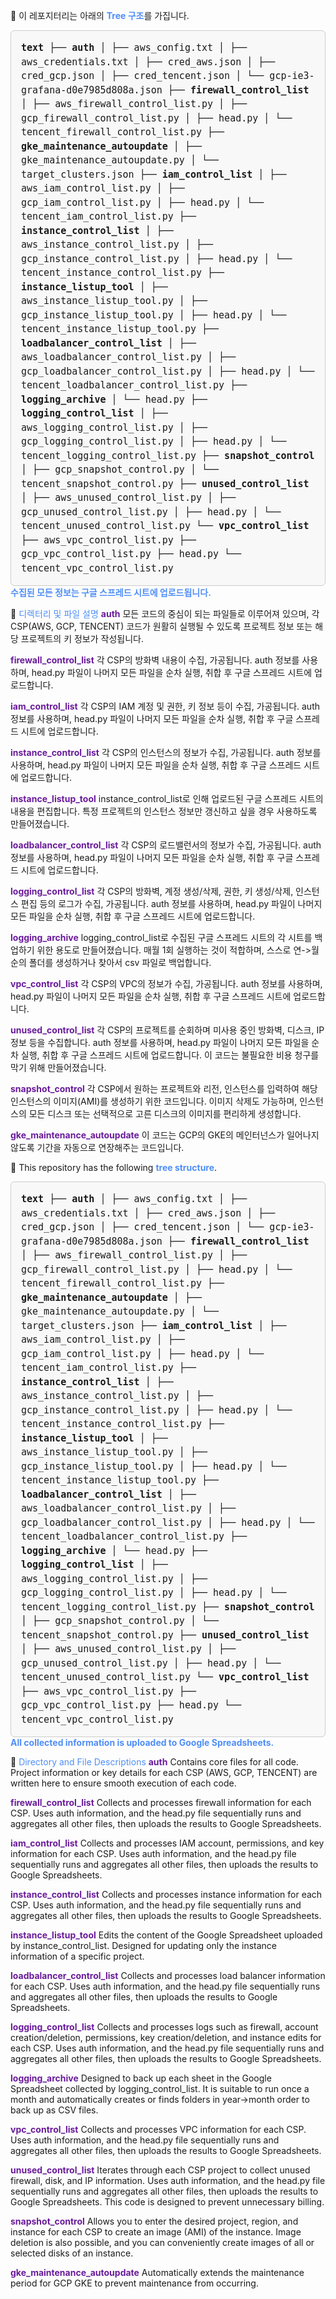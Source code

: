 📁 이 레포지터리는 아래의 <span style="color:#4F8EF7; font-weight:bold;">Tree 구조</span>를 가집니다.
<div style="background:#f8f8f8; border:1px solid #ccc; border-radius:6px; padding:16px; font-family:monospace; font-size:15px; line-height:1.5;"> <b>text</b> ├── <b>auth</b> │ ├── aws_config.txt │ ├── aws_credentials.txt │ ├── cred_aws.json │ ├── cred_gcp.json │ ├── cred_tencent.json │ └── gcp-ie3-grafana-d0e7985d808a.json ├── <b>firewall_control_list</b> │ ├── aws_firewall_control_list.py │ ├── gcp_firewall_control_list.py │ ├── head.py │ └── tencent_firewall_control_list.py ├── <b>gke_maintenance_autoupdate</b> │ ├── gke_maintenance_autoupdate.py │ └── target_clusters.json ├── <b>iam_control_list</b> │ ├── aws_iam_control_list.py │ ├── gcp_iam_control_list.py │ ├── head.py │ └── tencent_iam_control_list.py ├── <b>instance_control_list</b> │ ├── aws_instance_control_list.py │ ├── gcp_instance_control_list.py │ ├── head.py │ └── tencent_instance_control_list.py ├── <b>instance_listup_tool</b> │ ├── aws_instance_listup_tool.py │ ├── gcp_instance_listup_tool.py │ ├── head.py │ └── tencent_instance_listup_tool.py ├── <b>loadbalancer_control_list</b> │ ├── aws_loadbalancer_control_list.py │ ├── gcp_loadbalancer_control_list.py │ ├── head.py │ └── tencent_loadbalancer_control_list.py ├── <b>logging_archive</b> │ └── head.py ├── <b>logging_control_list</b> │ ├── aws_logging_control_list.py │ ├── gcp_logging_control_list.py │ ├── head.py │ └── tencent_logging_control_list.py ├── <b>snapshot_control</b> │ ├── gcp_snapshot_control.py │ └── tencent_snapshot_control.py ├── <b>unused_control_list</b> │ ├── aws_unused_control_list.py │ ├── gcp_unused_control_list.py │ ├── head.py │ └── tencent_unused_control_list.py └── <b>vpc_control_list</b> ├── aws_vpc_control_list.py ├── gcp_vpc_control_list.py ├── head.py └── tencent_vpc_control_list.py </div>
<span style="color:#4F8EF7"><b>수집된 모든 정보는 구글 스프레드 시트에 업로드됩니다.</b></span>

📂 <span style="color:#4F8EF7;">디렉터리 및 파일 설명</span>
<b style="color:#6A1B9A;">auth</b>
모든 코드의 중심이 되는 파일들로 이루어져 있으며, 각 CSP(AWS, GCP, TENCENT) 코드가 원활히 실행될 수 있도록 프로젝트 정보 또는 해당 프로젝트의 키 정보가 작성됩니다.

<b style="color:#6A1B9A;">firewall_control_list</b>
각 CSP의 방화벽 내용이 수집, 가공됩니다. auth 정보를 사용하며, head.py 파일이 나머지 모든 파일을 순차 실행, 취합 후 구글 스프레드 시트에 업로드합니다.

<b style="color:#6A1B9A;">iam_control_list</b>
각 CSP의 IAM 계정 및 권한, 키 정보 등이 수집, 가공됩니다. auth 정보를 사용하며, head.py 파일이 나머지 모든 파일을 순차 실행, 취합 후 구글 스프레드 시트에 업로드합니다.

<b style="color:#6A1B9A;">instance_control_list</b>
각 CSP의 인스턴스의 정보가 수집, 가공됩니다. auth 정보를 사용하며, head.py 파일이 나머지 모든 파일을 순차 실행, 취합 후 구글 스프레드 시트에 업로드합니다.

<b style="color:#6A1B9A;">instance_listup_tool</b>
instance_control_list로 인해 업로드된 구글 스프레드 시트의 내용을 편집합니다. 특정 프로젝트의 인스턴스 정보만 갱신하고 싶을 경우 사용하도록 만들어졌습니다.

<b style="color:#6A1B9A;">loadbalancer_control_list</b>
각 CSP의 로드밸런서의 정보가 수집, 가공됩니다. auth 정보를 사용하며, head.py 파일이 나머지 모든 파일을 순차 실행, 취합 후 구글 스프레드 시트에 업로드합니다.

<b style="color:#6A1B9A;">logging_control_list</b>
각 CSP의 방화벽, 계정 생성/삭제, 권한, 키 생성/삭제, 인스턴스 편집 등의 로그가 수집, 가공됩니다. auth 정보를 사용하며, head.py 파일이 나머지 모든 파일을 순차 실행, 취합 후 구글 스프레드 시트에 업로드합니다.

<b style="color:#6A1B9A;">logging_archive</b>
logging_control_list로 수집된 구글 스프레드 시트의 각 시트를 백업하기 위한 용도로 만들어졌습니다. 매월 1회 실행하는 것이 적합하며, 스스로 연->월 순의 폴더를 생성하거나 찾아서 csv 파일로 백업합니다.

<b style="color:#6A1B9A;">vpc_control_list</b>
각 CSP의 VPC의 정보가 수집, 가공됩니다. auth 정보를 사용하며, head.py 파일이 나머지 모든 파일을 순차 실행, 취합 후 구글 스프레드 시트에 업로드합니다.

<b style="color:#6A1B9A;">unused_control_list</b>
각 CSP의 프로젝트를 순회하며 미사용 중인 방화벽, 디스크, IP 정보 등을 수집합니다. auth 정보를 사용하며, head.py 파일이 나머지 모든 파일을 순차 실행, 취합 후 구글 스프레드 시트에 업로드합니다. 이 코드는 불필요한 비용 청구를 막기 위해 만들어졌습니다.

<b style="color:#6A1B9A;">snapshot_control</b>
각 CSP에서 원하는 프로젝트와 리전, 인스턴스를 입력하여 해당 인스턴스의 이미지(AMI)를 생성하기 위한 코드입니다. 이미지 삭제도 가능하며, 인스턴스의 모든 디스크 또는 선택적으로 고른 디스크의 이미지를 편리하게 생성합니다.

<b style="color:#6A1B9A;">gke_maintenance_autoupdate</b>
이 코드는 GCP의 GKE의 메인터넌스가 일어나지 않도록 기간을 자동으로 연장해주는 코드입니다.


📁 This repository has the following <span style="color:#4F8EF7; font-weight:bold;">tree structure</span>.
<div style="background:#f8f8f8; border:1px solid #ccc; border-radius:6px; padding:16px; font-family:monospace; font-size:15px; line-height:1.5;"> <b>text</b> ├── <b>auth</b> │ ├── aws_config.txt │ ├── aws_credentials.txt │ ├── cred_aws.json │ ├── cred_gcp.json │ ├── cred_tencent.json │ └── gcp-ie3-grafana-d0e7985d808a.json ├── <b>firewall_control_list</b> │ ├── aws_firewall_control_list.py │ ├── gcp_firewall_control_list.py │ ├── head.py │ └── tencent_firewall_control_list.py ├── <b>gke_maintenance_autoupdate</b> │ ├── gke_maintenance_autoupdate.py │ └── target_clusters.json ├── <b>iam_control_list</b> │ ├── aws_iam_control_list.py │ ├── gcp_iam_control_list.py │ ├── head.py │ └── tencent_iam_control_list.py ├── <b>instance_control_list</b> │ ├── aws_instance_control_list.py │ ├── gcp_instance_control_list.py │ ├── head.py │ └── tencent_instance_control_list.py ├── <b>instance_listup_tool</b> │ ├── aws_instance_listup_tool.py │ ├── gcp_instance_listup_tool.py │ ├── head.py │ └── tencent_instance_listup_tool.py ├── <b>loadbalancer_control_list</b> │ ├── aws_loadbalancer_control_list.py │ ├── gcp_loadbalancer_control_list.py │ ├── head.py │ └── tencent_loadbalancer_control_list.py ├── <b>logging_archive</b> │ └── head.py ├── <b>logging_control_list</b> │ ├── aws_logging_control_list.py │ ├── gcp_logging_control_list.py │ ├── head.py │ └── tencent_logging_control_list.py ├── <b>snapshot_control</b> │ ├── gcp_snapshot_control.py │ └── tencent_snapshot_control.py ├── <b>unused_control_list</b> │ ├── aws_unused_control_list.py │ ├── gcp_unused_control_list.py │ ├── head.py │ └── tencent_unused_control_list.py └── <b>vpc_control_list</b> ├── aws_vpc_control_list.py ├── gcp_vpc_control_list.py ├── head.py └── tencent_vpc_control_list.py </div>
<span style="color:#4F8EF7"><b>All collected information is uploaded to Google Spreadsheets.</b></span>

📂 <span style="color:#4F8EF7;">Directory and File Descriptions</span>
<b style="color:#6A1B9A;">auth</b>
Contains core files for all code. Project information or key details for each CSP (AWS, GCP, TENCENT) are written here to ensure smooth execution of each code.

<b style="color:#6A1B9A;">firewall_control_list</b>
Collects and processes firewall information for each CSP. Uses auth information, and the head.py file sequentially runs and aggregates all other files, then uploads the results to Google Spreadsheets.

<b style="color:#6A1B9A;">iam_control_list</b>
Collects and processes IAM account, permissions, and key information for each CSP. Uses auth information, and the head.py file sequentially runs and aggregates all other files, then uploads the results to Google Spreadsheets.

<b style="color:#6A1B9A;">instance_control_list</b>
Collects and processes instance information for each CSP. Uses auth information, and the head.py file sequentially runs and aggregates all other files, then uploads the results to Google Spreadsheets.

<b style="color:#6A1B9A;">instance_listup_tool</b>
Edits the content of the Google Spreadsheet uploaded by instance_control_list. Designed for updating only the instance information of a specific project.

<b style="color:#6A1B9A;">loadbalancer_control_list</b>
Collects and processes load balancer information for each CSP. Uses auth information, and the head.py file sequentially runs and aggregates all other files, then uploads the results to Google Spreadsheets.

<b style="color:#6A1B9A;">logging_control_list</b>
Collects and processes logs such as firewall, account creation/deletion, permissions, key creation/deletion, and instance edits for each CSP. Uses auth information, and the head.py file sequentially runs and aggregates all other files, then uploads the results to Google Spreadsheets.

<b style="color:#6A1B9A;">logging_archive</b>
Designed to back up each sheet in the Google Spreadsheet collected by logging_control_list. It is suitable to run once a month and automatically creates or finds folders in year->month order to back up as CSV files.

<b style="color:#6A1B9A;">vpc_control_list</b>
Collects and processes VPC information for each CSP. Uses auth information, and the head.py file sequentially runs and aggregates all other files, then uploads the results to Google Spreadsheets.

<b style="color:#6A1B9A;">unused_control_list</b>
Iterates through each CSP project to collect unused firewall, disk, and IP information. Uses auth information, and the head.py file sequentially runs and aggregates all other files, then uploads the results to Google Spreadsheets. This code is designed to prevent unnecessary billing.

<b style="color:#6A1B9A;">snapshot_control</b>
Allows you to enter the desired project, region, and instance for each CSP to create an image (AMI) of the instance. Image deletion is also possible, and you can conveniently create images of all or selected disks of an instance.

<b style="color:#6A1B9A;">gke_maintenance_autoupdate</b>
Automatically extends the maintenance period for GCP GKE to prevent maintenance from occurring.